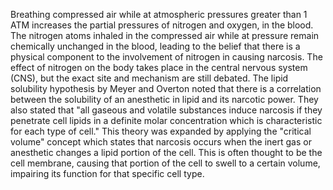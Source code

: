 Breathing compressed air while at atmospheric pressures greater than 1 ATM increases the partial pressures of nitrogen and oxygen, in the blood. The nitrogen atoms inhaled in the compressed air while at pressure remain chemically unchanged in the blood, leading to the belief that there is a physical component to the involvement of nitrogen in causing narcosis. The effect of nitrogen on the body takes place in the central nervous system (CNS), but the exact site and mechanism are still debated. The lipid solubility hypothesis by Meyer and Overton noted that there is a correlation between the solubility of an anesthetic in lipid and its narcotic power. They also stated that "all gaseous and volatile substances induce narcosis if they penetrate cell lipids in a definite molar concentration which is characteristic for each type of cell." This theory was expanded by applying the "critical volume" concept which states that narcosis occurs when the inert gas or anesthetic changes a lipid portion of the cell. This is often thought to be the cell membrane, causing that portion of the cell to swell to a certain volume, impairing its function for that specific cell type.
